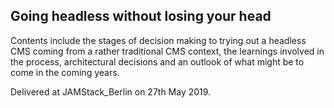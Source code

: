 ## Going headless without losing your head

Contents include the stages of decision making to trying out a headless CMS coming from a rather traditional CMS context, the learnings involved in the process, architectural decisions and an outlook of what might be to come in the coming years.

Delivered at JAMStack_Berlin on 27th May 2019.
